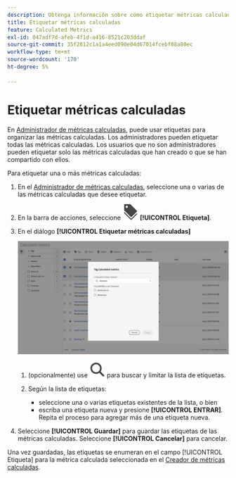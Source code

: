 ```yaml
---
description: Obtenga información sobre cómo etiquetar métricas calculadas para organizar las métricas calculadas.
title: Etiquetar métricas calculadas
feature: Calculated Metrics
exl-id: 047adf7d-afeb-4f1d-a416-8521c203ddaf
source-git-commit: 35f2812c1a1a4eed090e04d67014fcebf88a80ec
workflow-type: tm+mt
source-wordcount: '170'
ht-degree: 5%

---
```


# Etiquetar métricas calculadas


En [Administrador de métricas calculadas](cm-manager.md), puede usar etiquetas para organizar las métricas calculadas. Los administradores pueden etiquetar todas las métricas calculadas. Los usuarios que no son administradores pueden etiquetar solo las métricas calculadas que han creado o que se han compartido con ellos.

Para etiquetar una o más métricas calculadas:

1. En el [Administrador de métricas calculadas](cm-manager.md), seleccione una o varias de las métricas calculadas que desee etiquetar.
1. En la barra de acciones, seleccione ![Etiquetas](/help/assets/icons/Labels.svg) **[!UICONTROL Etiqueta]**.
1. En el diálogo **[!UICONTROL Etiquetar métricas calculadas]**

   ![Cuadro de diálogo de métrica calculada de etiqueta](assets/tag-calculated-metric-dialog.png)

   1. (opcionalmente) use ![Buscar](/help/assets/icons/Search.svg) para buscar y limitar la lista de etiquetas.

   2. Según la lista de etiquetas:

      * seleccione una o varias etiquetas existentes de la lista, o bien
      * escriba una etiqueta nueva y presione **[!UICONTROL ENTRAR]**. Repita el proceso para agregar más de una etiqueta nueva.

1. Seleccione **[!UICONTROL Guardar]** para guardar las etiquetas de las métricas calculadas. Seleccione **[!UICONTROL Cancelar]** para cancelar.

Una vez guardadas, las etiquetas se enumeran en el campo [!UICONTROL Etiqueta] para la métrica calculada seleccionada en el [Creador de métricas calculadas](cm-tagging.md).

<!--
In the Calculated metric manager, you can organize segments by tagging them.

All users can create tags for calculated metrics and apply one or more tags to a metric. However, you can see tags only for those calculated metrics that you own or that have been shared with you. 

>[!TIP]
>
>The most useful types of tags are usually tags that are based on the following criteria:
>
>* **Team names**, such as Social Marketing or Mobile Marketing.
>* **Projects** (analysis tags), such as Entry-page analysis.
>* **Categories**, such as Women's or Geography.
>* **Workflows**, such as To be approved or Curated for (a specific business unit)

## Apply tags to a calculated metric

1. In Adobe Analytics, select [!UICONTROL **Components**] > [!UICONTROL **Calculated metrics**].

1. In the Calculated metrics manager, select the checkbox next to any metrics that you want to tag. 

   ![](assets/cm_add_tags.png)
   
1. In the **[!UICONTROL Tag Calculated metric]** dialog box:

    * Add a new tag. Type the name in the [!UICONTROL **Add tags**] field, then press Enter.
    * Select one or more existing tags to apply to the selected metrics. 

1. Select [!UICONTROL **Save**] to apply the tags.

## View applied tags

1. In Adobe Analytics, select [!UICONTROL **Components**] > [!UICONTROL **Calculated metrics**] to go to the Calculated metrics manager.

1. In the Calculated metrics manager, tags appear in the [!UICONTROL **Tags**] column. (Click the gear icon on the top-right to manage your columns.)

## Filter metrics by tags

1. In Adobe Analytics, select [!UICONTROL **Components**] > [!UICONTROL **Calculated metrics**] to go to the Calculated metrics manager.

1. In the Calculated metrics manager, select the **Filter** icon, then select the tags that you want to filter by. 

   Only metrics that have the filter you select are shown.
-->